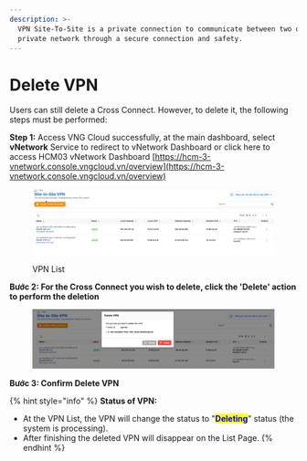 ```yaml
---
description: >-
  VPN Site-To-Site is a private connection to communicate between two or more
  private network through a secure connection and safety.
---
```


# Delete VPN

Users can still delete a Cross Connect. However, to delete it, the following steps must be performed:

**Step 1:** Access VNG Cloud successfully, at the main dashboard, select **vNetwork** Service to redirect to vNetwork Dashboard or click here to access HCM03 vNetwork Dashboard [https://hcm-3-vnetwork.console.vngcloud.vn/overview](https://hcm-3-vnetwork.console.vngcloud.vn/overview)

<figure><img src="../../.gitbook/assets/image (2) (1) (1).png" alt=""><figcaption><p>VPN List</p></figcaption></figure>

**Bước 2: For the Cross Connect you wish to delete, click the 'Delete' action to perform the deletion**&#x20;

<figure><img src="../../.gitbook/assets/image (3) (1) (1).png" alt=""><figcaption></figcaption></figure>

**Bước 3: Confirm Delete VPN**

{% hint style="info" %}
**Status of VPN:**

* At the VPN List, the VPN will change the status to "<mark style="color:blue;">**Deleting**</mark>" status (the system is processing).
* After finishing the deleted VPN will disappear on the List Page.
{% endhint %}

